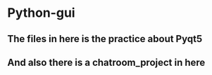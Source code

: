 # Python-gui

## The files in here is the practice about Pyqt5

## And also there is a chatroom_project in here 
